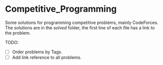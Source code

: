 # Competitive_Programming
Some solutions for programming competitive problems, mainly CodeForces.<br>
The solutions are in the <i>solved</i> folder, the first line of each file has a link to the problem.

TODO:
- [ ] Order problems by Tags.
- [ ] Add link reference to all problems.
